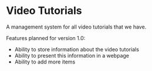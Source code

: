 # Video Tutorials
A management system for all video tutorials that we have.

Features planned for version 1.0:
* Ability to store information about the video tutorials
* Ability to present this information in a webpage
* Ability to add more items
